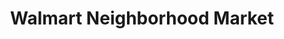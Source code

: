 ---
title: "Walmart Neighborhood Market"
url: /katy/walmart-neighborhood-market-highland-knolls-drive/
shop: Supermarkt
---